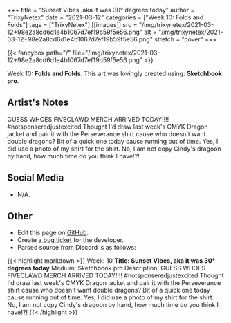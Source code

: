 +++
title =       "Sunset Vibes, aka it was 30° degrees today"
author =      "TrixyNetex"
date =        "2021-03-12"
categories =  ["Week 10: Folds and Folds"]
tags =        ["TrixyNetex"]
[[images]]
                      src = "/img/trixynetex/2021-03-12+98e2a8cd6d1e4b1067d7ef19b59f5e56.png"
                      alt = "/img/trixynetex/2021-03-12+98e2a8cd6d1e4b1067d7ef19b59f5e56.png"
                      stretch = "cover"
+++


{{< fancybox path="/" file="/img/trixynetex/2021-03-12+98e2a8cd6d1e4b1067d7ef19b59f5e56.png" >}}


Week 10: **Folds and Folds**. This art was lovingly created using: **Sketchbook pro**.

## Artist's Notes

GUESS WHOES FIVECLAWD MERCH ARRIVED TODAY!!!!
#notsponseredjustexcited
Thought I'd draw last week's CMYK Dragon jacket and pair it with the Perseverance shirt cause who doesn't want double dragons?
Bit of a quick one today cause running out of time. Yes, I did use a photo of my shirt for the shirt. No, I am not copy Cindy's dragoon by hand, how much time do you think I have!?!

## Social Media

- N/A.

## Other

- Edit this page on [GitHub](https://github.com/teaminkling/web-refresh/edit/main/blog/content/blog/trixynetex-week-10-b389.md).
- Create [a bug ticket](https://github.com/teaminkling/web-refresh/issues/new?assignees=&labels=bug&template=problem-report.md&title=) for the developer.
- Parsed source from Discord is as follows:

{{< highlight markdown >}}
Week: 10
**Title: Sunset Vibes, aka it was 30° degrees today**
Medium: Sketchbook pro
Description: GUESS WHOES FIVECLAWD MERCH ARRIVED TODAY!!!!
#notsponseredjustexcited
Thought I'd draw last week's CMYK Dragon jacket and pair it with the Perseverance shirt cause who doesn't want double dragons?
Bit of a quick one today cause running out of time. Yes, I did use a photo of my shirt for the shirt. No, I am not copy Cindy's dragoon by hand, how much time do you think I have!?!
{{< /highlight >}}